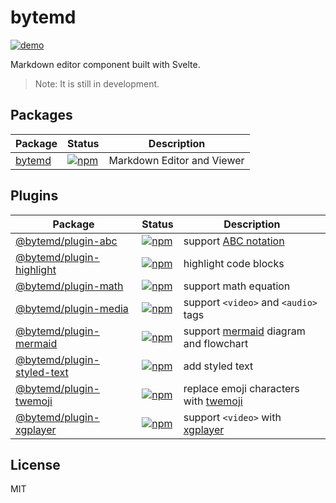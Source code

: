 # bytemd

[![demo](https://github.com/bytedance/bytemd/workflows/demo/badge.svg)](https://bytedance.github.io/bytemd/)

Markdown editor component built with Svelte.

> Note: It is still in development.

## Packages

| Package | Status | Description |
| --- | --- | --- |
| [bytemd](./packages/bytemd) | [![npm](https://img.shields.io/npm/v/bytemd.svg)](https://npm.im/bytemd) | Markdown Editor and Viewer |

## Plugins

| Package | Status | Description |
| --- | --- | --- |
| [@bytemd/plugin-abc](./packages/plugin-abc) | [![npm](https://img.shields.io/npm/v/@bytemd/plugin-abc.svg)](https://npm.im/@bytemd/plugin-abc) | support [ABC notation](https://en.wikipedia.org/wiki/ABC_notation) |
| [@bytemd/plugin-highlight](./packages/plugin-highlight) | [![npm](https://img.shields.io/npm/v/@bytemd/plugin-highlight.svg)](https://npm.im/@bytemd/plugin-highlight) | highlight code blocks |
| [@bytemd/plugin-math](./packages/plugin-math) | [![npm](https://img.shields.io/npm/v/@bytemd/plugin-math.svg)](https://npm.im/@bytemd/plugin-math) | support math equation |
| [@bytemd/plugin-media](./packages/plugin-media) | [![npm](https://img.shields.io/npm/v/@bytemd/plugin-media.svg)](https://npm.im/@bytemd/plugin-media) | support `<video>` and `<audio>` tags |
| [@bytemd/plugin-mermaid](./packages/plugin-mermaid) | [![npm](https://img.shields.io/npm/v/@bytemd/plugin-mermaid.svg)](https://npm.im/@bytemd/plugin-mermaid) | support [mermaid](https://mermaid-js.github.io/mermaid/) diagram and flowchart |
| [@bytemd/plugin-styled-text](./packages/plugin-styled-text) | [![npm](https://img.shields.io/npm/v/@bytemd/plugin-styled-text.svg)](https://npm.im/@bytemd/plugin-styled-text) | add styled text |
| [@bytemd/plugin-twemoji](./packages/plugin-twemoji) | [![npm](https://img.shields.io/npm/v/@bytemd/plugin-twemoji.svg)](https://npm.im/@bytemd/plugin-twemoji) | replace emoji characters with [twemoji](https://github.com/twitter/twemoji) |
| [@bytemd/plugin-xgplayer](./packages/plugin-xgplayer) | [![npm](https://img.shields.io/npm/v/@bytemd/plugin-xgplayer.svg)](https://npm.im/@bytemd/plugin-xgplayer) | support `<video>` with [xgplayer](https://github.com/bytedance/xgplayer) |

## License

MIT
